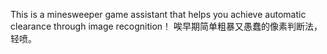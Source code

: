 This is a minesweeper game assistant that helps you achieve automatic clearance through image recognition！
唉早期简单粗暴又愚蠢的像素判断法，轻喷。
